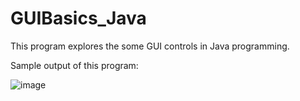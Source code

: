 # GUIBasics_Java
This program explores the some GUI controls in Java programming.

Sample output of this program:

![image](https://user-images.githubusercontent.com/66919203/84645199-d087ae80-af32-11ea-8126-81a3921cdd4f.png)
